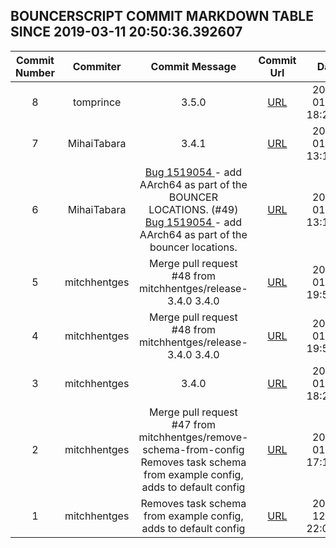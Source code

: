 ## BOUNCERSCRIPT COMMIT MARKDOWN TABLE SINCE 2019-03-11 20:50:36.392607

| Commit Number | Commiter | Commit Message | Commit Url | Date | 
|:---:|:----:|:----------------------------------:|:------:|:----:| 
|8|tomprince|3.5.0|[URL](https://github.com/mozilla-releng/bouncerscript/commit/38787d7955c828302801bd2933cd7d0f7bc6ddd9)|2019-01-25 18:29:21
|7|MihaiTabara|3.4.1|[URL](https://github.com/mozilla-releng/bouncerscript/commit/225493087a68a73ae6eea239ee406686ea8f8898)|2019-01-15 13:17:21
|6|MihaiTabara|[Bug 1519054 ](https://bugzilla.mozilla.org/show_bug.cgi?id=1519054) - add AArch64 as part of the BOUNCER LOCATIONS. (#49) [Bug 1519054 ](https://bugzilla.mozilla.org/show_bug.cgi?id=1519054) - add AArch64 as part of the bouncer locations.|[URL](https://github.com/mozilla-releng/bouncerscript/commit/d19378fd25a08f1b1e24b4259f3145d3fb3cca65)|2019-01-15 13:15:34
|5|mitchhentges|Merge pull request #48 from mitchhentges/release-3.4.0 3.4.0|[URL](https://github.com/mozilla-releng/bouncerscript/commit/cf3b10f96874db1bb8107458b3ece1e281e902ea)|2019-01-03 19:57:59
|4|mitchhentges|Merge pull request #48 from mitchhentges/release-3.4.0 3.4.0|[URL](https://github.com/mozilla-releng/bouncerscript/commit/cf3b10f96874db1bb8107458b3ece1e281e902ea)|2019-01-03 19:57:59
|3|mitchhentges|3.4.0|[URL](https://github.com/mozilla-releng/bouncerscript/commit/1db10557cc46f331af59c27fd33943c12af0e856)|2019-01-02 18:23:32
|2|mitchhentges|Merge pull request #47 from mitchhentges/remove-schema-from-config Removes task schema from example config, adds to default config|[URL](https://github.com/mozilla-releng/bouncerscript/commit/bc709e70a78a49f94e775141137518997d9ad18b)|2019-01-02 17:12:19
|1|mitchhentges|Removes task schema from example config, adds to default config|[URL](https://github.com/mozilla-releng/bouncerscript/commit/efd2c06441d325a5556a758923cd7a099e627df4)|2018-12-24 22:03:13


